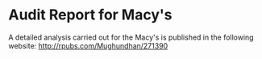 # Audit Report for Macy's

A detailed analysis carried out for the Macy's is published in the following website: http://rpubs.com/Mughundhan/271390

